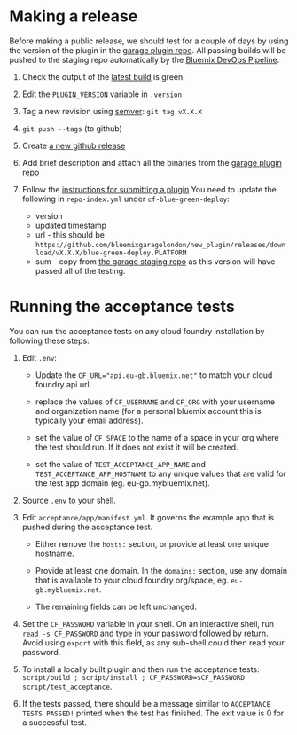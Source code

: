 # Making a release

Before making a public release, we should test for a couple of days by using the version of the plugin in 
the [garage plugin repo](https://garage-cf-plugins.eu-gb.mybluemix.net/list).
All passing builds will be pushed to the staging repo automatically by the [Bluemix DevOps Pipeline](https://console.ng.bluemix.net/devops/pipelines/4e5bb6ac-762d-42aa-abe1-71beabeafbb1).

1. Check the output of the [latest build](https://console.ng.bluemix.net/devops/pipelines/4e5bb6ac-762d-42aa-abe1-71beabeafbb1) is green.

1. Edit the `PLUGIN_VERSION` variable in `.version`

1. Tag a new revision using [semver](http://semver.org): `git tag vX.X.X`

1. `git push --tags` (to github)

1. Create [a new github release](https://github.com/bluemixgaragelondon/cf-blue-green-deploy/releases/new)

1. Add brief description and attach all the binaries from the [garage plugin repo](https://garage-cf-plugins.eu-gb.mybluemix.net/list)

1. Follow the [instructions for submitting a plugin](https://github.com/cloudfoundry-incubator/cli-plugin-repo#submitting-plugins)
   You need to update the following in `repo-index.yml` under `cf-blue-green-deploy`:

   * version
   * updated timestamp
   * url - this should be `https://github.com/bluemixgaragelondon/new_plugin/releases/download/vX.X.X/blue-green-deploy.PLATFORM`
   * sum - copy from [the garage staging repo](https://garage-cf-plugins.eu-gb.mybluemix.net/list) as this version will have passed all of the testing.

# Running the acceptance tests

You can run the acceptance tests on any cloud foundry installation by following these steps:

1. Edit `.env`:

   * Update the `CF_URL="api.eu-gb.bluemix.net"` to match your cloud foundry api url.

   * replace the values of `CF_USERNAME` and `CF_ORG` with your username and organization name (for a personal bluemix account this is typically your email address).

   * set the value of `CF_SPACE` to the name of a space in your org where the test should run. If it does not exist it will be created.

   * set the value of `TEST_ACCEPTANCE_APP_NAME` and `TEST_ACCEPTANCE_APP_HOSTNAME` to any unique values that are valid for the test app domain (eg. eu-gb.mybluemix.net).

1. Source `.env` to your shell.

1. Edit `acceptance/app/manifest.yml`. It governs the example app that is pushed during the acceptance test.

   * Either remove the `hosts:` section, or provide at least one unique hostname.

   * Provide at least one domain. In the `domains:` section, use any domain that is available to your cloud foundry org/space, eg. `eu-gb.mybluemix.net`.

   * The remaining fields can be left unchanged.

1. Set the `CF_PASSWORD` variable in your shell. On an interactive shell, run `read -s CF_PASSWORD` and type in your password followed by return. Avoid using `export` with this field, as any sub-shell could then read your password.

1. To install a locally built plugin and then run the acceptance tests: `script/build ; script/install ; CF_PASSWORD=$CF_PASSWORD script/test_acceptance`.

1. If the tests passed, there should be a message similar to `ACCEPTANCE TESTS PASSED!` printed when the test has finished. The exit value is 0 for a successful test.
